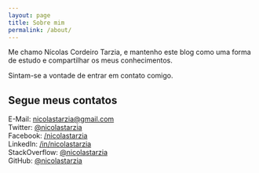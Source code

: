 ```yaml
---
layout: page
title: Sobre mim
permalink: /about/
---
```

Me chamo Nícolas Cordeiro Tarzia, e mantenho este blog como uma forma de estudo e compartilhar os meus conhecimentos.

Sintam-se a vontade de entrar em contato comigo.

## Segue meus contatos
E-Mail: [nicolastarzia@gmail.com][1]  
Twitter: [@nicolastarzia][2]  
Facebook: [/nicolastarzia][3]  
LinkedIn: [/in/nicolastarzia][4]  
StackOverflow: [@nicolastarzia][5]  
GitHub: [@nicolastarzia][6]


[1]: mailto:nicolastarzia@gmail.com
[2]: https://twitter.com/nicolastarzia
[3]: https://www.facebook.com/nicolastarzia
[4]: https://www.linkedin.com/in/nicolastarzia/
[5]: https://pt.stackoverflow.com/
[6]: https://github.com/nicolastarzia/
